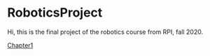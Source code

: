 # RoboticsProject
Hi, this is the final project of the robotics course from RPI, fall 2020.


[Chapter1](https://qiang-f-f.github.io/RoboticsProject/chapter1.html)